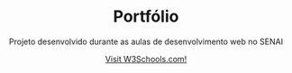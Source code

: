 # <div align="center"> Portfólio </div>

<div align="center"> <p> Projeto desenvolvido durante as aulas de desenvolvimento web no SENAI </p> </div>

<div align="center"> <a href="https://www.w3schools.com">Visit W3Schools.com!</a></div>


<div align="center"> </div>
<div align="center"> </div>
<div align="center"> </div>
